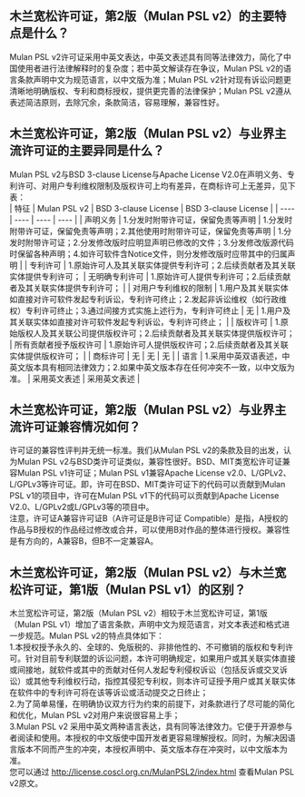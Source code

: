 ## 木兰宽松许可证，第2版（Mulan PSL v2）的主要特点是什么？
Mulan PSL v2许可证采用中英文表达，中英文表述具有同等法律效力，简化了中国使用者进行法律解释时的复杂度；若中英文解读存在争议，Mulan PSL v2的语言条款声明中文为规范语言，以中文版为准；Mulan PSL v2针对现有诉讼问题更清晰地明确版权、专利和商标授权，提供更完善的法律保护；Mulan PSL v2遵从表述简洁原则，去除冗余，条款简洁，容易理解，兼容性好。
## 木兰宽松许可证，第2版（Mulan PSL v2）与业界主流许可证的主要异同是什么？
Mulan PSL v2与BSD 3-clause License与Apache License V2.0在声明义务、专利许可、对用户专利维权限制及版权许可上均有差异，在商标许可上无差异，见下表：<br>
| 特征 | Mulan PSL v2 | BSD 3-clause License | BSD 3-clause License |
| ---- | ---- | ---- | ---- |
| 声明义务 | 1.分发时附带许可证，保留免责等声明 | 1.分发时附带许可证，保留免责等声明；2.其他使用时附带许可证，保留免责等声明 | 1.分发时附带许可证；2.分发修改版时应明显声明已修改的文件；3.分发修改版源代码时保留各种声明；4.如许可软件含Notice文件，则分发修改版时应带其中的归属声明 |
| 专利许可 | 1.原始许可人及其关联实体提供专利许可；2.后续贡献者及其关联实体提供专利许可； | 无明确专利许可 | 1.原始许可人提供专利许可；2.后续贡献者及其关联实体提供专利许可； |
| 对用户专利维权的限制 | 1.用户及其关联实体如直接对许可软件发起专利诉讼，专利许可终止；2.发起非诉讼维权（如行政维权）专利许可终止；3.通过间接方式实施上述行为，专利许可终止 | 无 | 1.用户及其关联实体如直接对许可软件发起专利诉讼，专利许可终止； |
| 版权许可 | 1.原始版权人及其关联公司提供版权许可；2.后续贡献者及其关联实体提供版权许可； | 所有贡献者授予版权许可 | 1.原始许可人提供版权许可；2.后续贡献者及其关联实体提供版权许可； |
| 商标许可 | 无 | 无 | 无 |
| 语言 | 1.采用中英双语表述，中英文版本具有相同法律效力；2.如果中英文版本存在任何冲突不一致，以中文版为准。 | 采用英文表述 | 采用英文表述 |
## 木兰宽松许可证，第2版（Mulan PSL v2）与业界主流许可证兼容情况如何？
许可证的兼容性评判并无统一标准。我们从Mulan PSL v2的条款及目的出发，认为Mulan PSL v2与BSD类许可证类似，兼容性很好。BSD、MIT类宽松许可证兼容Mulan PSL v1许可证；Mulan PSL v1兼容Apache License v2.0、L/GPLv2、L/GPLv3等许可证。即，许可在BSD、MIT类许可证下的代码可以贡献到Mulan PSL v1的项目中，许可在Mulan PSL v1下的代码可以贡献到Apache License V2.0、L/GPLv2或L/GPLv3等的项目中。<br>
注意，许可证A兼容许可证B（A许可证是B许可证 Compatible）是指，A授权的作品与B授权的作品经过修改或合并，可以使用B对作品的整体进行授权。兼容性是有方向的，A兼容B，但B不一定兼容A。
## 木兰宽松许可证，第2版（Mulan PSL v2）与木兰宽松许可证，第1版（Mulan PSL v1）的区别？
木兰宽松许可证，第2版（Mulan PSL v2）相较于木兰宽松许可证，第1版（Mulan PSL v1）增加了语言条款，声明中文为规范语言，对文本表述和格式进一步规范。Mulan PSL v2的特点具体如下：<br>
1.本授权授予永久的、全球的、免版税的、非排他性的、不可撤销的版权和专利许可。针对目前专利联盟的诉讼问题，本许可明确规定，如果用户或其关联实体直接或间接地，就软件或其中的贡献对任何人发起专利侵权诉讼（包括反诉或交叉诉讼）或其他专利维权行动，指控其侵犯专利权，则本许可证授予用户或其关联实体在软件中的专利许可将在该等诉讼或活动提交之日终止；<br>
2.为了简单易懂，在明确协议双方行为约束的前提下，对条款进行了尽可能的简化和优化，Mulan PSL v2对用户来说很容易上手；<br>
3.Mulan PSL v2 采用中英文两种语言表达，具有同等法律效力。它便于开源参与者阅读和使用。本授权的中文版使中国开发者更容易理解授权。同时，为解决因语言版本不同而产生的冲突，本授权声明中、英文版本存在冲突时，以中文版本为准。<br>
您可以通过 <http://license.coscl.org.cn/MulanPSL2/index.html> 查看Mulan PSL v2原文。
